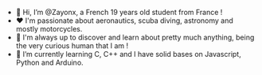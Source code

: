 - 👋 Hi, I’m @Zayonx, a French 19 years old student from France !
- ❤️ I'm passionate about aeronautics, scuba diving, astronomy and mostly motorcycles.
- 👀 I'm always up to discover and learn about pretty much anything, being the very curious human that I am !
- 🌱 I’m currently learning C, C++ and I have solid bases on Javascript, Python and Arduino. 
